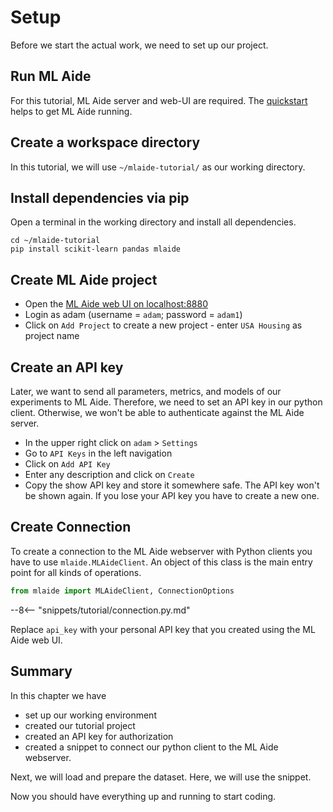 # Setup
Before we start the actual work, we need to set up our project.

## Run ML Aide
For this tutorial, ML Aide server and web-UI are required. The [quickstart](../start/quickstart.md) helps to get ML Aide running.

## Create a workspace directory
In this tutorial, we will use `~/mlaide-tutorial/` as our working directory.

## Install dependencies via pip
Open a terminal in the working directory and install all dependencies.
```
cd ~/mlaide-tutorial
pip install scikit-learn pandas mlaide
```

## Create ML Aide project
- Open the [ML Aide web UI on localhost:8880](http://localhost:8880)
- Login as adam (username = `adam`; password = `adam1`)
- Click on `Add Project` to create a new project - enter `USA Housing` as project name

## Create an API key
Later, we want to send all parameters, metrics, and models of our experiments to ML Aide.
Therefore, we need to set an API key in our python client. Otherwise, we won't be able
to authenticate against the ML Aide server.

- In the upper right click on `adam` > `Settings`
- Go to `API Keys` in the left navigation
- Click on `Add API Key`
- Enter any description and click on `Create`
- Copy the show API key and store it somewhere safe. The API key won't be shown again. If you lose your API key you have to create a new one.


## Create Connection
To create a connection to the ML Aide webserver with Python
clients you have to use `mlaide.MLAideClient`. An object
of this class is the main entry point for all kinds of operations.

```python
from mlaide import MLAideClient, ConnectionOptions
```
--8<-- "snippets/tutorial/connection.py.md"

Replace `api_key` with your personal API key that you created using the ML Aide web UI.

## Summary
In this chapter we have

- set up our working environment
- created our tutorial project
- created an API key for authorization 
- created a snippet to connect our python client to the ML Aide webserver.

Next, we will load and prepare the dataset. Here, we will use the snippet.

Now you should have everything up and running to start coding.